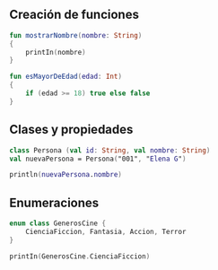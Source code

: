 
## Creación de funciones

```kt
fun mostrarNombre(nombre: String)
{
    printIn(nombre)
}

fun esMayorDeEdad(edad: Int)
{
    if (edad >= 18) true else false
}

```

## Clases y propiedades

```kt
class Persona (val id: String, val nombre: String)
val nuevaPersona = Persona("001", "Elena G")

println(nuevaPersona.nombre)

```

## Enumeraciones


```kt
enum class GenerosCine {
    CienciaFiccion, Fantasia, Accion, Terror
}

printIn(GenerosCine.CienciaFiccion)

```
